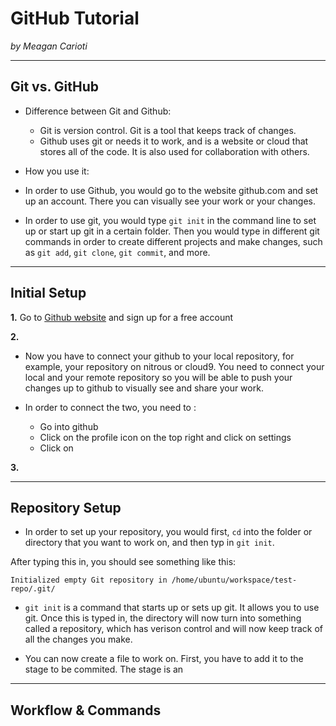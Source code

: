 # GitHub Tutorial

_by Meagan Carioti_

---
## Git vs. GitHub
* Difference between Git and Github:
  * Git is version control. Git is a tool that keeps track of changes.
  * Github uses git or needs it to work, and is a website or cloud that stores all of the code. It is also used for collaboration with others.
        
* How you use it: 
 * In order to use Github, you would go to the website github.com and set up an account. There you can visually see your work or your changes. 
 * In order to use git, you would type `git init` in the command line to set up or start up git in a certain folder. Then you would type in different git commands in order to create different projects and make changes, such as `git add`,  `git clone`,  `git commit`, and more.

---
## Initial Setup
**1.** Go to [Github website](http://www.github.com) and sign up for a free account

**2.** 

* Now you have to connect your github to your local repository, for example, your repository on nitrous or cloud9. 
You need to connect your local and your remote repository so you will be able to push your changes up to github to visually see and share your work.

* In order to connect the two, you need to :
  * Go into github
  * Click on the profile icon on the top right and click on settings
  * Click on 


**3.** 

---
## Repository Setup
* In order to set up your repository, you would first, `cd` into the folder or directory that you want to work on, and then typ in `git init`.

 After typing this in, you should see something like this:

  `Initialized empty Git repository in /home/ubuntu/workspace/test-repo/.git/`

* `git init` is a command that starts up or sets up git. It allows you to use git. Once this is typed in, the directory will now turn into
 something called a repository, which has verison control and will now keep track of all the changes you make.

* You can now create a file to work on. First, you have to add it to the stage to be commited. The stage is an 
  



---
## Workflow & Commands

